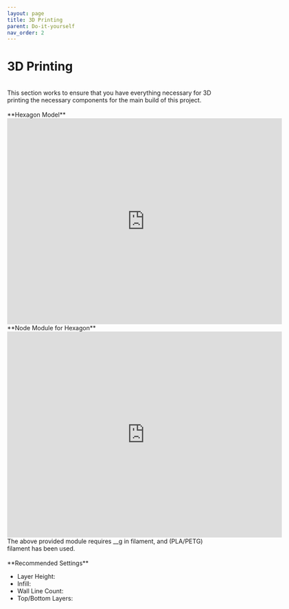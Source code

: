 ```yaml
---
layout: page
title: 3D Printing
parent: Do-it-yourself
nav_order: 2
---
```


# 3D Printing

<br>
This section works to ensure that you have everything necessary for 3D printing the necessary components for the main build of this project. 
<br>
<br>
**Hexagon Model**
<iframe allowfullscreen width="640" height="480" loading="lazy" frameborder="0" src="https://p3d.in/e/BVGAa+load"></iframe>

<br>
**Node Module for Hexagon**
<br>

<iframe allowfullscreen width="640" height="480" loading="lazy" frameborder="0" src="https://p3d.in/e/4pyfj+load"></iframe>
The above provided module requires __g in filament, and (PLA/PETG) filament has been used.
<br>

<br>
**Recommended Settings**
<br>

- Layer Height: 
- Infill: 
- Wall Line Count: 
- Top/Bottom Layers: 